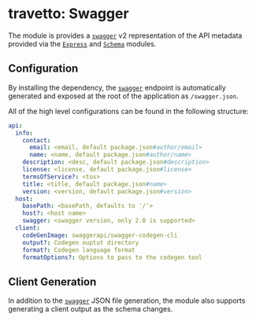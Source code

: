 travetto: Swagger
===
The module is provides a [`swagger`](https://github.com/OAI/OpenAPI-Specification/blob/master/versions/2.0.md#swaggerObject) v2 representation of the API metadata provided via the [`Express`](https://github.com/travetto/express) and [`Schema`](https://github.com/travetto/schema) modules.


## Configuration
By installing the dependency, the [`swagger`](https://github.com/OAI/OpenAPI-Specification/blob/master/versions/2.0.md#swaggerObject) endpoint is automatically generated and exposed at the root of the application as `/swagger.json`.  

All of the high level configurations can be found in the following structure:

```yaml
api:
  info:
    contact:
      email: <email, default package.json#author/email>
      name: <name, default package.json#author/name>
    description: <desc, default package.json#description>
    license: <license, default package.json#license>
    termsOfService?: <tos>
    title: <title, default package.json#name>
    version: <version, default package.json#version>
  host:
    basePath: <basePath, defaults to '/'>
    host?: <host name>
    swagger: <swagger version, only 2.0 is supported>
  client:
    codeGenImage: swaggerapi/swagger-codegen-cli
    output?: Codegen ouptut directory
    format?: Codegen language format
    formatOptions?: Options to pass to the codegen tool
```

## Client Generation
In addition to the [`swagger`](https://github.com/OAI/OpenAPI-Specification/blob/master/versions/2.0.md#swaggerObject) JSON file generation, the module also supports generating a client output as the schema changes.  
